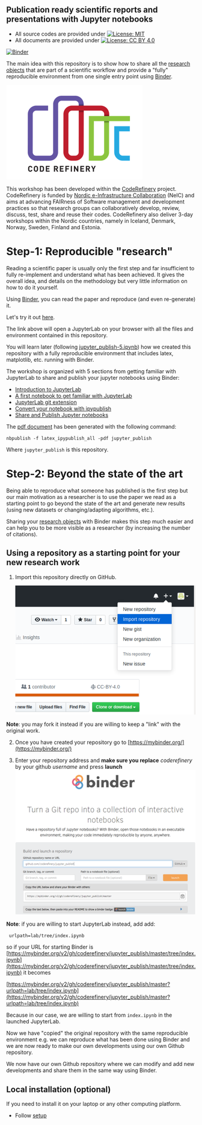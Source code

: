 ## Publication ready scientific reports and presentations with Jupyter notebooks


- All source codes are provided under [![License: MIT](https://img.shields.io/badge/License-MIT-yellow.svg)](https://opensource.org/licenses/MIT)
- All documents are provided under 
[![License: CC BY 4.0](https://img.shields.io/badge/License-CC%20BY%204.0-lightgrey.svg)](https://creativecommons.org/licenses/by/4.0/)

[![Binder](https://mybinder.org/badge_logo.svg)](https://mybinder.org/v2/gh/coderefinery/jupyter_publish/master?urlpath=lab/tree/index.ipynb)

The main idea with this repository is to show how to share all the [research objects](http://www.researchobject.org/) that are part of a scientific workflow and provide a "fully" reproducible environment from one single entry point using [Binder](https://mybinder.readthedocs.io/en/latest/).


![coderefinery logo](img/coderefinery.png)

This workshop has been developed within the [CodeRefinery](https://coderefinery.org) project. CodeRefinery is  funded by [Nordic e-Infrastructure Collaboration](https://neic.no/) (NeIC) and aims at advancing FAIRness of Software management and development practices so that research groups can collaboratively develop, review, discuss, test, share and reuse their codes.   CodeRefinery also deliver 3-day workshops within the Nordic countries, namely in Iceland, Denmark, Norway, Sweden, Finland and Estonia.

# Step-1: Reproducible "research"

Reading a scientific paper is usually only the first step and far insufficient to fully re-implement and understand what has been achieved. It gives the overall idea, and details on the methodology but very little information on how to do it yourself.

Using [Binder](https://mybinder.readthedocs.io/en/latest/), you can read the paper and reproduce (and even re-generate) it.

Let's try it out [here](https://mybinder.org/v2/gh/coderefinery/jupyter_publish/master?urlpath=lab/tree/index.ipynb). 

The link above will open a JupyterLab on your browser with all the files and environment contained in this repository. 

You will learn later (following [jupyter_publish-5.ipynb](jupyter_publish-5.ipynb)) how we created this repository with a fully reproducible environment that includes latex, matplotlib, etc. running with Binder. 

The workshop is organized with 5 sections from getting familiar with JupyterLab to share and publish your jupyter notebooks using Binder:

- [Introduction to JupyterLab](jupyter_publish-1.ipynb)
- [A first notebook to get familiar with JupyterLab](jupyter_publish-2.ipynb)
- [JupyterLab git extension](jupyter_publish-3.ipynb)
- [Convert your notebook with ipypublish](jupyter_publish-4.ipynb)
- [Share and Publish Jupyter notebooks](jupyter_publish-5.ipynb)

The [pdf document](jupyter_publish.pdf) has been generated with the following command:

```
nbpublish -f latex_ipypublish_all -pdf jupyter_publish
```

Where `jupyter_publish` is this repository.


# Step-2: Beyond the state of the art

Being able to reproduce what someone has published is the first step but our main motivation as a researcher is to use the paper we read as a starting point to go beyond the state of the art and generate new results (using new datasets or changing/adapting algorithms, etc.).

Sharing your [research objects](http://www.researchobject.org/) with Binder makes this step much easier and can help you to be more visible as a researcher (by increasing the number of citations).

## Using a repository as a starting point for your new research work

1.  Import this repository directly on GitHub. 

    ![Import repository](img/Import_repo.png)

**Note**: you may fork it instead if you are willing to keep a "link" with the original work. 

     
2.  Once you have created your repository go to [https://mybinder.org/](https://mybinder.org/)

3.  Enter your repository address and **make sure you replace** *coderefinery* by your github *username* and press **launch**
    ![Import repository in Binder](img/coderefinery_binder.png)
    
 **Note**: if you are willing to start JupyterLab instead, add add:
 
```
 urlpath=lab/tree/index.ipynb
```

so if your URL for starting Binder is [https://mybinder.org/v2/gh/coderefinery/jupyter_publish/master/tree/index.ipynb](https://mybinder.org/v2/gh/coderefinery/jupyter_publish/master/tree/index.ipynb) it becomes

[https://mybinder.org/v2/gh/coderefinery/jupyter_publish/master?urlpath=lab/tree/index.ipynb](https://mybinder.org/v2/gh/coderefinery/jupyter_publish/master?urlpath=lab/tree/index.ipynb)

Because in our case, we are willing to start from `index.ipynb` in the launched JupyterLab.

   
Now we have "copied" the original repository with the same reproducible environment e.g. we can reproduce what has been done using Binder and we are now ready to make our own developments using our own Github repository. 

We now have our own Github repository where we can modify and add new developments and share them in the same way using Binder.

## Local installation (optional)

If you need to install it on your laptop or any other computing platform.

- Follow [setup](setup.ipynb)

